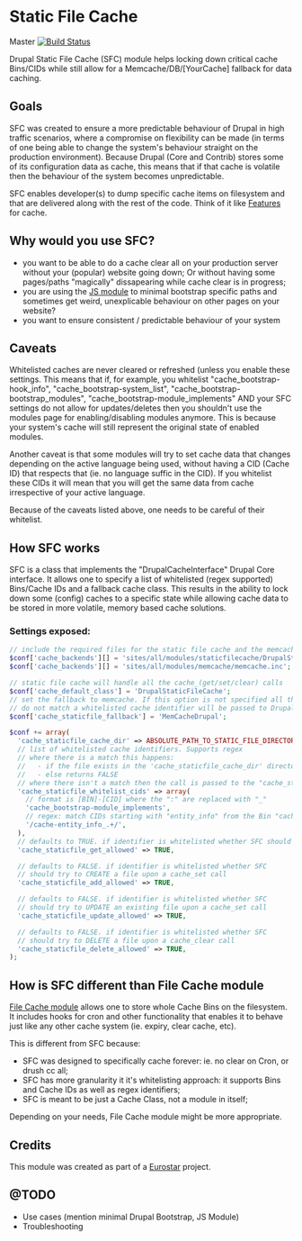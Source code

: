 # Static File Cache

Master [![Build Status](https://travis-ci.org/andreiashu/staticfilecache.svg?branch=master)](https://travis-ci.org/andreiashu/staticfilecache)

Drupal Static File Cache (SFC) module helps locking down critical cache Bins/CIDs while still allow for a Memcache/DB/[YourCache] fallback for data caching.

## Goals
SFC was created to ensure a more predictable behaviour of Drupal in high traffic scenarios, where a compromise on flexibility can be made (in terms of one being able to change the system's behaviour straight on the production environment). Because Drupal (Core and Contrib) stores some of its configuration data as cache, this means that if that cache is volatile then the behaviour of the system becomes unpredictable.

SFC enables developer(s) to dump specific cache items on filesystem and that are delivered along with the rest of the code. Think of it like [Features](https://www.drupal.org/project/features) for cache.

## Why would you use SFC?
* you  want to be able to do a cache clear all on your production server without your (popular) website going down; Or without having some pages/paths "magically" dissapearing while cache clear is in progress;
* you are using the [JS module](https://www.drupal.org/project/js) to minimal bootstrap specific paths and sometimes get weird, unexplicable behaviour on other pages on your website?
* you want to ensure consistent / predictable behaviour of your system

## Caveats
Whitelisted caches are never cleared or refreshed (unless you enable these settings. This means that if, for example, you whitelist "cache_bootstrap-hook_info", "cache_bootstrap-system_list", "cache_bootstrap-bootstrap_modules", "cache_bootstrap-module_implements" AND your SFC settings do not allow for updates/deletes then you shouldn't use the modules page for enabling/disabling modules anymore. This is because your system's cache will still represent the original state of enabled modules.

Another caveat is that some modules will try to set cache data that changes depending on the active language being used, without having a CID (Cache ID) that respects that (ie. no language suffic in the CID). If you whitelist these CIDs it will mean that you will get the same data from cache irrespective of your active language.

Because of the caveats listed above, one needs to be careful of their whitelist.

## How SFC works
SFC is a class that implements the "DrupalCacheInterface" Drupal Core interface. It allows one to specify a list of whitelisted (regex supported) Bins/Cache IDs and a fallback cache class. This results in the ability to lock down some (config) caches to a specific state while allowing cache data to be stored in more volatile, memory based cache solutions.

### Settings exposed:
```php
// include the required files for the static file cache and the memcache fallback
$conf['cache_backends'][] = 'sites/all/modules/staticfilecache/DrupalStaticFileCache.inc';
$conf['cache_backends'][] = 'sites/all/modules/memcache/memcache.inc';

// static file cache will handle all the cache_(get/set/clear) calls
$conf['cache_default_class'] = 'DrupalStaticFileCache';
// set the fallback to memcache. If this option is not specified all the cache_* calls that
// do not match a whitelisted cache identifier will be passed to DrupalFakeCache!
$conf['cache_staticfile_fallback'] = 'MemCacheDrupal';

$conf += array(
  'cache_staticfile_cache_dir' => ABSOLUTE_PATH_TO_STATIC_FILE_DIRECTORY,
  // list of whitelisted cache identifiers. Supports regex
  // where there is a match this happens:
  //   - if the file exists in the 'cache_staticfile_cache_dir' directory return that
  //   - else returns FALSE
  // where there isn't a match then the call is passed to the "cache_staticfile_fallback" class
  'cache_staticfile_whitelist_cids' => array(
    // format is [BIN]-[CID] where the ":" are replaced with "_"
    'cache_bootstrap-module_implements',
    // regex: match CIDs starting with "entity_info" from the Bin "cache"
    '/cache-entity_info_.+/',
  ),
  // defaults to TRUE. if identifier is whitelisted whether SFC should allow cache_get on it
  'cache_staticfile_get_allowed' => TRUE,

  // defaults to FALSE. if identifier is whitelisted whether SFC
  // should try to CREATE a file upon a cache_set call
  'cache_staticfile_add_allowed' => TRUE,

  // defaults to FALSE. if identifier is whitelisted whether SFC
  // should try to UPDATE an existing file upon a cache_set call
  'cache_staticfile_update_allowed' => TRUE,

  // defaults to FALSE. if identifier is whitelisted whether SFC
  // should try to DELETE a file upon a cache_clear call
  'cache_staticfile_delete_allowed' => TRUE,
);
```

## How is SFC different than File Cache module
[File Cache module](https://www.drupal.org/project/filecache) allows one to store whole
Cache Bins on the filesystem. It includes hooks for cron and other functionality that
enables it to behave just like any other cache system (ie. expiry, clear cache, etc).

This is different from SFC because:
* SFC was designed to specifically cache forever: ie. no clear on Cron, or drush cc all;
* SFC has more granularity it it's whitelisting approach: it supports Bins and Cache IDs as well as regex identifiers;
* SFC is meant to be just a Cache Class, not a module in itself;

Depending on your needs, File Cache module might be more appropriate.

## Credits
This module was created as part of a [Eurostar](http://www.eurostar.com) project.

@TODO
-----

* Use cases (mention minimal Drupal Bootstrap, JS Module)
* Troubleshooting
